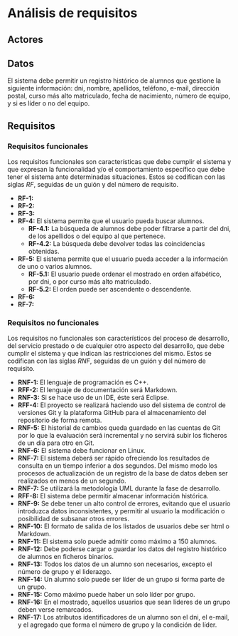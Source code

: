 # Análisis de requisitos

## Actores

## Datos

El sistema debe permitir un registro histórico de alumnos que gestione la siguiente información: dni, nombre, apellidos, teléfono, e-mail, dirección postal, curso más alto matriculado, fecha de nacimiento, número de equipo, y si es líder o no del equipo.

## Requisitos

### Requisitos funcionales

Los requisitos funcionales son características que debe cumplir el sistema y que expresan la funcionalidad y/o el comportamiento específico que debe tener el sistema ante determinadas situaciones. Estos se codifican con las siglas *RF*, seguidas de un guión y del número de requisito.

* **RF-1:** 
* **RF-2:** 
* **RF-3:** 
* **RF-4:** El sistema permite que el usuario pueda buscar alumnos.
	* **RF-4.1:** La búsqueda de alumnos debe poder filtrarse a partir del dni, de los apellidos o del equipo al que pertenece.
	* **RF-4.2:** La búsqueda debe devolver todas las coincidencias obtenidas.
* **RF-5:** El sistema permite que el usuario pueda acceder a la información de uno o varios alumnos.
	* **RF-5.1:** El usuario puede ordenar el mostrado en orden alfabético, por dni, o por curso más alto matriculado.
	* **RF-5.2:** El orden puede ser ascendente o descendente.
* **RF-6:** 
* **RF-7:**

### Requisitos no funcionales

Los requisitos no funcionales son característicos del proceso de desarrollo, del servicio prestado o de cualquier otro aspecto del desarrollo, que debe cumplir el sistema y que indican las restricciones del mismo. Estos se codifican con las siglas *RNF*, seguidas de un guión y del número de requisito.

* **RNF-1:** El lenguaje de programación es C++.
* **RFF-2:** El lenguaje de documentación será Markdown.
* **RNF-3:** Si se hace uso de un IDE, éste será Eclipse.
* **RFF-4:** El proyecto se realizará haciendo uso del sistema de control de versiones Git y la plataforma GitHub para el almacenamiento del repositorio de forma remota.
* **RNF-5:** El historial de cambios queda guardado en las cuentas de Git por lo que la evaluación será incremental y no servirá subir los ficheros de un día para otro en Git.
* **RNF-6:** El sistema debe funcionar en Linux.
* **RNF-7:** El sistema deberá ser rápido ofreciendo los resultados de consulta en un tiempo inferior a dos segundos. Del mismo modo los procesos de actualización de un registro de la base de datos deben ser realizados en menos de un segundo.
* **RNF-7:** Se utilizará la metodología UML durante la fase de desarrollo.
* **RFF-8:** El sistema debe permitir almacenar información histórica.
* **RNF-9:** Se debe tener un alto control de errores, evitando que el usuario introduzca datos inconsistentes, y permitir al usuario la modificación o posibilidad de subsanar otros errores.
* **RNF-10:** El formato de salida de los listados de usuarios debe ser html o Markdown.
* **RNF-11:** El sistema solo puede admitir como máximo a 150 alumnos.
* **RNF-12:** Debe poderse cargar o guardar los datos del registro histórico de alumnos en ficheros binarios.
* **RNF-13:** Todos los datos de un alumno son necesarios, excepto el número de grupo y el liderazgo.
* **RNF-14:** Un alumno solo puede ser líder de un grupo si forma parte de un grupo.
* **RNF-15:** Como máximo puede haber un solo líder por grupo.
* **RNF-16:** En el mostrado, aquellos usuarios que sean líderes de un grupo deben verse remarcados.
* **RNF-17:** Los atributos identificadores de un alumno son el dni, el e-mail, y el agregado que forma el número de grupo y la condición de líder.
